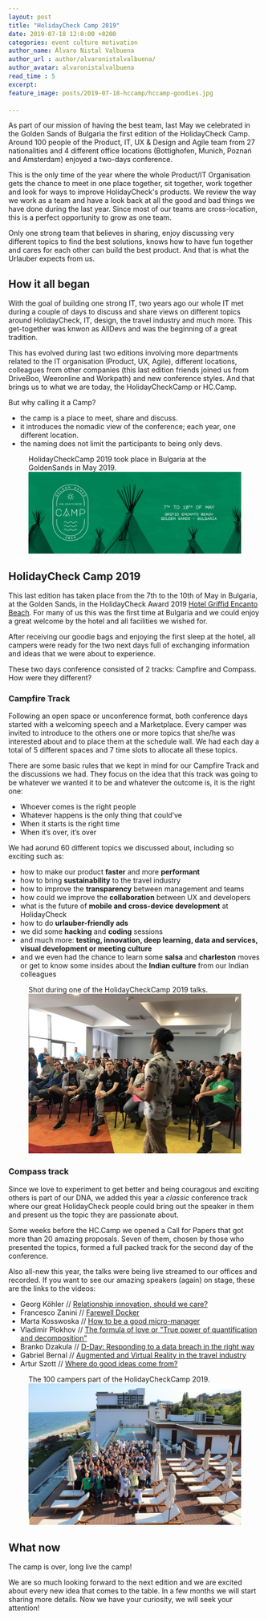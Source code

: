 ```yaml
---
layout: post
title: "HolidayCheck Camp 2019"
date: 2019-07-18 12:0:00 +0200
categories: event culture motivation
author_name: Álvaro Nistal Valbuena
author_url : author/alvaronistalvalbuena/
author_avatar: alvaronistalvalbuena
read_time : 5
excerpt: 
feature_image: posts/2019-07-18-hccamp/hccamp-goodies.jpg

---
```


As part of our mission of having the best team, last May we celebrated in the Golden Sands of Bulgaria the first edition of the HolidayCheck Camp. Around 100 people of the Product, IT, UX & Design and Agile team from 27 nationalities and 4 different office locations (Bottighofen, Munich, Poznań and Amsterdam) enjoyed a two-days conference. 

This is the only time of the year where the whole Product/IT Organisation gets the chance to meet in one place together, sit together, work together and look for ways to improve HolidayCheck's products. We review the way we work as a team and have a look back at all the good and bad things we have done during the last year. Since most of our teams are cross-location, this is a perfect opportunity to grow as one team. 

Only one strong team that believes in sharing, enjoy discussing very different topics to find the best solutions, knows how to have fun together and cares for each other can build the best product. And that is what the Urlauber expects from us. 

## How it all began

With the goal of building one strong IT, two years ago our whole IT met during a couple of days to discuss and share views on different topics around HolidayCheck, IT, design, the travel industry and much more. This get-together was knwon as AllDevs and was the beginning of a great tradition.

This has evolved during last two editions involving more departments related to the IT organisation (Product, UX, Agile), different locations, colleagues from other companies (this last edition friends joined us from DriveBoo, Weeronline and Workpath) and new conference styles. And that brings us to what we are today, the HolidayCheckCamp or HC.Camp.

But why calling it a Camp?

- the camp is a place to meet, share and discuss.
- it introduces the nomadic view of the conference; each year, one different location.
- the naming does not limit the participants to being only devs.

<figure>
    <figcaption>HolidayCheckCamp 2019 took place in Bulgaria at the GoldenSands in May 2019.</figcaption>
    <img src="/img/posts/2019-07-18-hccamp/header.jpg" alt="HolidayCheckCamp 2019" />
</figure>

## HolidayCheck Camp 2019

This last edition has taken place from the 7th to the 10th of May in Bulgaria, at the Golden Sands, in the HolidayCheck Award 2019 [Hotel Griffid Encanto Beach](https://www.holidaycheck.de/hi/grifid-encanto-beach/22201c5d-e735-3966-803a-b44572669ffa). For many of us this was the first time at Bulgaria and we could enjoy a great welcome by the hotel and all facilities we wished for.

After receiving our goodie bags and enjoying the first sleep at the hotel, all campers were ready for the two next days full of exchanging information and ideas that we were about to experience.

These two days conference consisted of 2 tracks: Campfire and Compass. How were they different?

### Campfire Track

Following an open space or unconference format, both conference days started with a welcoming speech and a Marketplace. Every camper was invited to introduce to the others one or more topics that she/he was interested about and to place them at the schedule wall. We had each day a total of 5 different spaces and 7 time slots to allocate all these topics.

There are some basic rules that we kept in mind for our Campfire Track and the discussions we had. They focus on the idea that this track was going to be whatever we wanted it to be and whatever the outcome is, it is the right one:

- Whoever comes is the right people
- Whatever happens is the only thing that could’ve 
- When it starts is the right time
- When it’s over, it’s over 

We had aorund 60 different topics we discussed about, including so exciting such as:

- how to make our product **faster** and more **performant**
- how to bring **sustainability** to the travel industry
- how to improve the **transparency** between management and teams
- how could we improve the **collaboration** between UX and developers
- what is the future of **mobile and cross-device development** at HolidayCheck
- how to do **urlauber-friendly ads**
- we did some **hacking** and **coding** sessions
- and much more: **testing, innovation, deep learning, data and services, visual development or meeting culture**
- and we even had the chance to learn some **salsa** and **charleston** moves or get to know some insides about the **Indian culture** from our Indian colleagues

<figure>
    <figcaption>Shot during one of the HolidayCheckCamp 2019 talks.</figcaption>
    <img src="/img/posts/2019-07-18-hccamp/hccamp-talk.jpg" alt="HolidayCheckCamp 2019" />
</figure>

### Compass track

Since we love to experiment to get better and being couragous and exciting others is part of our DNA, we added this year a *classic* conference track where our great HolidayCheck people could bring out the speaker in them and present us the topic they are passionate about. 

Some weeks before the HC.Camp we opened a Call for Papers that got more than 20 amazing proposals. Seven of them, chosen by those who presented the topics, formed a full packed track for the second day of the conference. 

Also all-new this year, the talks were being live streamed to our offices and recorded. If you want to see our amazing speakers (again) on stage, these are the links to the videos:

- Georg Köhler // [Relationship innovation, should we care?](https://youtu.be/--Ct4qdShM4)
- Francesco Zanini // [Farewell Docker](https://youtu.be/x-SccVIlbl0)
- Marta Kosswoska // [How to be a good micro-manager](https://youtu.be/8-MovYbK3Hg)
- Vladimir Plokhov // [The formula of love or "True power of quantification and decomposition"](https://youtu.be/q1zKaSfera0)
- Branko Dzakula // [D-Day: Responding to a data breach in the right way](https://youtu.be/Hm6RKZiNJmA)
- Gabriel Bernal // [Augmented and Virtual Reality in the travel industry](https://youtu.be/6ptXi3Pu3aY)
- Artur Szott // [Where do good ideas come from?](https://youtu.be/A0exESwnC7Q)

<figure>
    <figcaption>The 100 campers part of the HolidayCheckCamp 2019.</figcaption>
    <img src="/img/posts/2019-07-18-hccamp/hccamp-all.jpg" alt="HolidayCheckCamp 2019" />
</figure>

## What now

The camp is over, long live the camp! 

We are so much looking forward to the next edition and we are excited about every new idea that comes to the table. In a few months we will start sharing more details. Now we have your curiosity, we will seek your attention!
